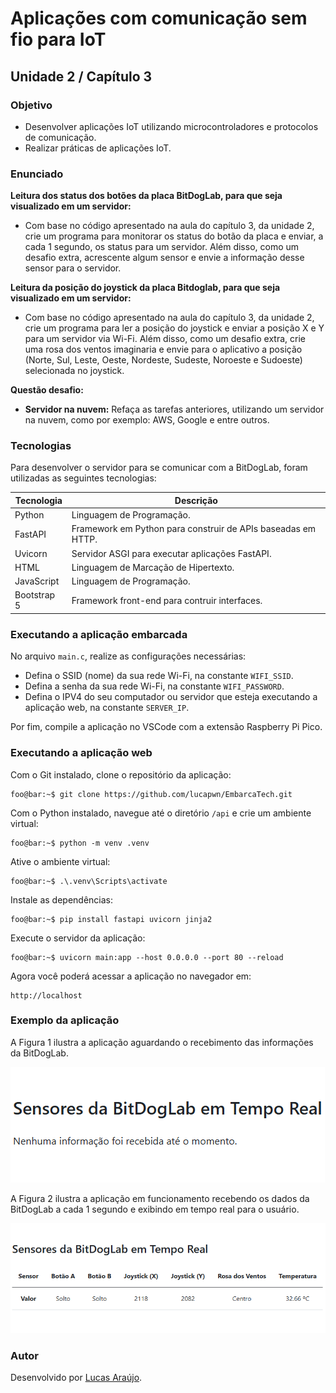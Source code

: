 # Aplicações com comunicação sem fio para IoT

## Unidade 2 / Capítulo 3

### Objetivo

- Desenvolver aplicações IoT utilizando microcontroladores e protocolos de comunicação.
- Realizar práticas de aplicações IoT.

### Enunciado

**Leitura dos status dos botões da placa BitDogLab, para que seja visualizado em um servidor:**

- Com base no código apresentado na aula do capítulo 3, da unidade 2, crie um programa para monitorar os status do botão da placa e enviar, a cada 1 segundo, os status para um servidor. Além disso, como um desafio extra, acrescente algum sensor e envie a informação desse sensor para o servidor.

**Leitura da posição do joystick da placa Bitdoglab, para que seja visualizado em um servidor:**

- Com base no código apresentado na aula do capítulo 3, da unidade 2, crie um programa para ler a posição do joystick e enviar a posição X e Y para um servidor via Wi-Fi. Além disso, como um desafio extra, crie uma rosa dos ventos imaginaria e envie para o aplicativo a posição (Norte, Sul, Leste, Oeste, Nordeste, Sudeste, Noroeste e Sudoeste) selecionada no joystick.

**Questão desafio:**

- **Servidor na nuvem:** Refaça as tarefas anteriores, utilizando um servidor na nuvem, como por exemplo: AWS, Google e entre outros.

### Tecnologias

Para desenvolver o servidor para se comunicar com a BitDogLab, foram utilizadas as seguintes tecnologias:

| Tecnologia  | Descrição                                                    |
| ----------- | ------------------------------------------------------------ |
| Python      | Linguagem de Programação.                                    |
| FastAPI     | Framework em Python para construir de APIs baseadas em HTTP. |
| Uvicorn     | Servidor ASGI para executar aplicações FastAPI.              |
| HTML        | Linguagem de Marcação de Hipertexto.                         |
| JavaScript  | Linguagem de Programação.                                    |
| Bootstrap 5 | Framework front-end para contruir interfaces.                |

### Executando a aplicação embarcada

No arquivo ```main.c```, realize as configurações necessárias:

- Defina o SSID (nome) da sua rede Wi-Fi, na constante ```WIFI_SSID```.
- Defina a senha da sua rede Wi-Fi, na constante ```WIFI_PASSWORD```.
- Defina o IPV4 do seu computador ou servidor que esteja executando a aplicação web, na constante ```SERVER_IP```.

Por fim, compile a aplicação no VSCode com a extensão Raspberry Pi Pico.

### Executando a aplicação web

Com o Git instalado, clone o repositório da aplicação:

~~~console
foo@bar:~$ git clone https://github.com/lucapwn/EmbarcaTech.git
~~~

Com o Python instalado, navegue até o diretório ```/api``` e crie um ambiente virtual:

~~~console
foo@bar:~$ python -m venv .venv
~~~

Ative o ambiente virtual:

~~~console
foo@bar:~$ .\.venv\Scripts\activate
~~~

Instale as dependências:

~~~console
foo@bar:~$ pip install fastapi uvicorn jinja2
~~~

Execute o servidor da aplicação:

~~~console
foo@bar:~$ uvicorn main:app --host 0.0.0.0 --port 80 --reload
~~~

Agora você poderá acessar a aplicação no navegador em:

~~~console
http://localhost
~~~

### Exemplo da aplicação

A Figura 1 ilustra a aplicação aguardando o recebimento das informações da BitDogLab.

![waiting](./images/waiting.png)

A Figura 2 ilustra a aplicação em funcionamento recebendo os dados da BitDogLab a cada 1 segundo e exibindo em tempo real para o usuário.

![working](./images/working.png)

### Autor

Desenvolvido por [Lucas Araújo](https://github.com/lucapwn).
